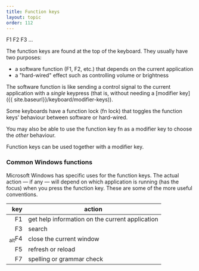 ```yaml
---
title: Function keys
layout: topic
order: 112
---
```


<span class="key">F1</span>
<span class="key">F2</span>
<span class="key">F3</span>
...

The function keys are found at the top of the keyboard. They usually have two
purposes:

* a software function (F1, F2, etc.) that depends on the current application
* a "hard-wired" effect such as controlling volume or brightness

The software function is like sending a control signal to the
current application with a _single_ keypress (that is, without needing a
[modifier key]({{ site.baseurl}}/keyboard/modifier-keys)).

Some keyboards have a function lock (fn lock) that toggles the
function keys' behaviour between software or hard-wired.

You may also be able to use the function key <span class="key">fn</span>
as a modifier key to choose the _other_ behaviour.

Function keys can be used together with a modifier key.

### Common Windows functions

Microsoft Windows has specific uses for the function keys. The actual action —
if any — will depend on which application is running (has the focus) when you
press the function key. These are some of the more useful conventions.

| key                         | action            |
| --------------------------: | ----------------- |
| <span class="key">F1</span> | get help information on the current application |
| <span class="key">F3</span> | search            |
| <span class="key"><sub>alt</sub></span><span class="key">F4</span> | close the current window |
| <span class="key">F5</span> | refresh or reload |
| <span class="key">F7</span> | spelling or grammar check |
